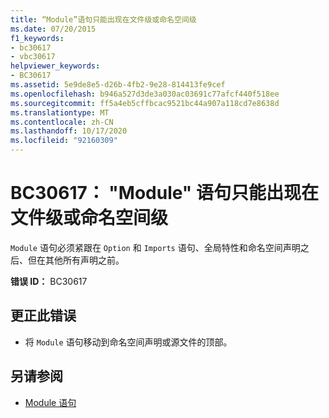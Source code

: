 ```yaml
---
title: “Module”语句只能出现在文件级或命名空间级
ms.date: 07/20/2015
f1_keywords:
- bc30617
- vbc30617
helpviewer_keywords:
- BC30617
ms.assetid: 5e9de8e5-d26b-4fb2-9e28-814413fe9cef
ms.openlocfilehash: b946a527d3de3a030ac03691c77afcf440f518ee
ms.sourcegitcommit: ff5a4eb5cffbcac9521bc44a907a118cd7e8638d
ms.translationtype: MT
ms.contentlocale: zh-CN
ms.lasthandoff: 10/17/2020
ms.locfileid: "92160309"
---
```

# <a name="bc30617-module-statements-can-occur-only-at-file-or-namespace-level"></a>BC30617： "Module" 语句只能出现在文件级或命名空间级

`Module` 语句必须紧跟在 `Option` 和 `Imports` 语句、全局特性和命名空间声明之后、但在其他所有声明之前。

 **错误 ID：** BC30617

## <a name="to-correct-this-error"></a>更正此错误

- 将 `Module` 语句移动到命名空间声明或源文件的顶部。

## <a name="see-also"></a>另请参阅

- [Module 语句](../statements/module-statement.md)
